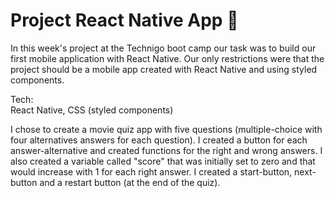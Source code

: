 # Project React Native App 📱

In this week's project at the Technigo boot camp our task was to build our first mobile application with React Native.
Our only restrictions were that the project should be a mobile app created with React Native and using styled components.

Tech:
<br>React Native, CSS (styled components)</br>

I chose to create a movie quiz app with five questions (multiple-choice with four alternatives answers for each question).
I created a button for each answer-alternative and created functions for the right and wrong answers. I also created a variable called "score" that was initially set to zero and that would increase with 1 for each right answer. I created a start-button, next-button and a restart button (at the end of the quiz).
